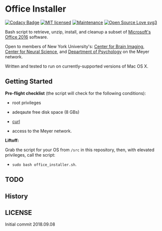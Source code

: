 # Office Installer 

[![Codacy Badge](https://api.codacy.com/project/badge/Grade/df70db0382cd4d47a0fee95e385ad305)](https://www.codacy.com/app/marshki/office_installer?utm_source=github.com&amp;utm_medium=referral&amp;utm_content=marshki/office_installer&amp;utm_campaign=Badge_Grade)
[![MIT licensed](https://img.shields.io/badge/license-MIT-blue.svg)](https://raw.githubusercontent.com/hyperium/hyper/master/LICENSE)
[![Maintenance](https://img.shields.io/badge/Maintained%3F-yes-green.svg)](https://GitHub.com/Naereen/StrapDown.js/graphs/commit-activity)
[![Open Source Love svg3](https://badges.frapsoft.com/os/v3/open-source.svg?v=103)](https://github.com/ellerbrock/open-source-badges/)

Bash script to retrieve, unzip, install, and cleanup a subset of [Microsoft's Office 2016](https://products.office.com/en-us/mac/microsoft-office-for-mac) software.

Open to members of New York University's: [Center for Brain Imaging](http://cbi.nyu.edu), [Center for Neural Science](http://www.cns.nyu.edu), 
and [Department of Psychology](http://www.psych.nyu.edu/psychology.html) on the Meyer network.

Written and tested to run on currently-supported versions of Mac OS X.

## Getting Started 

__Pre-flight checklist__ (the script will check for the following conditions):
 
  * root privileges  

  * adeqaute free disk space (8 GBs)

  * [curl](https://curl.haxx.se/docs/manpage.html)

  * access to the Meyer network.  

__Liftoff:__

Grab the script for your OS from `/src` in this repository, then, with elevated privileges, call the script:  

* `sudo bash office_installer.sh`.  

## TODO 

## History 

## LICENSE 

Initial commit 2018.09.08 
